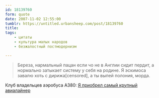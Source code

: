 ```yaml
---
id: 18139760
form: quote
date: 2007-11-02 12:55:00
tumblr: https://untitled.urbansheep.com/post/18139760
title: 
tags:
    - цитаты
    - культура малых народов
    - безжалостный постмодернизм

---
```


<blockquote>
Береза, нармальный пацан если чо не в Англии сидит пердит, а нормально затыкает систему у себя на родине. Я эскимоса завалю хоть с дирижа[censored], а ты выпей полония, морда.
</blockquote>

Клуб владельцев аэробуса A380: <a href="http://a380club.ru/forum/index.php/topic,3.0.html">Я приобрел самый крупный авиалайнер</a>
